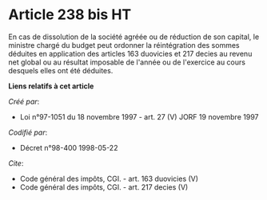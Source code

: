 # Article 238 bis HT

En cas de dissolution de la société agréée ou de réduction de son capital, le ministre chargé du budget peut ordonner la
réintégration des sommes déduites en application des articles 163 duovicies et 217 decies au revenu net global ou au résultat
imposable de l'année ou de l'exercice au cours desquels elles ont été déduites.

**Liens relatifs à cet article**

_Créé par_:

  - Loi n°97-1051 du 18 novembre 1997 - art. 27 (V) JORF 19 novembre 1997

_Codifié par_:

  - Décret n°98-400 1998-05-22

_Cite_:

  - Code général des impôts, CGI. - art. 163 duovicies (V)
  - Code général des impôts, CGI. - art. 217 decies (V)
